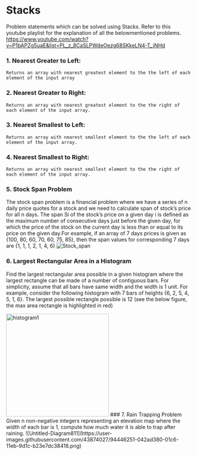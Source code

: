 # Stacks
Problem statements which can be solved using Stacks.
Refer to this youtube playlist for the explanation of all the belowmentioned problems.
https://www.youtube.com/watch?v=P1bAPZg5uaE&list=PL_z_8CaSLPWdeOezg68SKkeLN4-T_jNHd
### 1. Nearest Greater to Left: 
    Returns an array with nearest greatest element to the the left of each element of the input array
### 2. Nearest Greater to Right: 
    Returns an array with nearest greatest element to the the right of each element of the input array.    
### 3. Nearest Smallest to Left: 
    Returns an array with nearest smallest element to the the left of each element of the input array.
### 4. Nearest Smallest to Right: 
    Returns an array with nearest smallest element to the the right of each element of the input array.
### 5. Stock Span Problem
  The stock span problem is a financial problem where we have a series of n daily price quotes for a stock and we need to calculate span of stock’s price for all n days.
    The span Si of the stock’s price on a given day i is defined as the maximum number of consecutive days just before the given day, for which the price of the stock on       the current day is less than or equal to its price on the given day.For example, if an array of 7 days prices is given as {100, 80, 60, 70, 60, 75, 85}, then the span values for corresponding 7 days are {1, 1, 1, 2, 1, 4, 6}
    ![Stock_span](https://user-images.githubusercontent.com/43874027/94430593-ccb22c00-01b1-11eb-8232-5769fec2f7e8.png)
    
### 6. Largest Rectangular Area in a Histogram
Find the largest rectangular area possible in a given histogram where the largest rectangle can be made of a number of contiguous bars. For simplicity, assume that all bars have same width and the width is 1 unit.
For example, consider the following histogram with 7 bars of heights {6, 2, 5, 4, 5, 1, 6}. The largest possible rectangle possible is 12 (see the below figure, the max area rectangle is highlighted in red)

<img width="279" alt="histogram1" src="https://user-images.githubusercontent.com/43874027/94430331-531a3e00-01b1-11eb-84f6-d7c03e945f18.png">
### 7. Rain Trapping Problem
Given n non-negative integers representing an elevation map where the width of each bar is 1, compute how much water it is able to trap after raining.
![Untitled-Diagram811](https://user-images.githubusercontent.com/43874027/94446251-042ad380-01c6-11eb-9d1c-b23e7dc38418.png)

